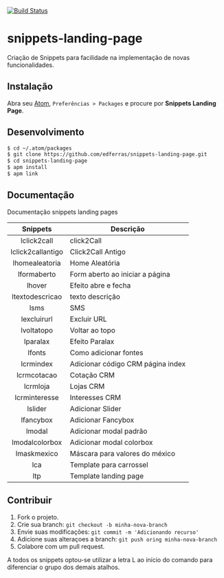[![Build Status](https://travis-ci.org/edferras/snippets-landing-page.svg)](https://travis-ci.org/edferras/snippets-landing-page)

# snippets-landing-page
Criação de Snippets para facilidade na implementação de novas funcionalidades.

## Instalação
Abra seu [Atom](http://atom.io), `Preferências > Packages` e procure por **Snippets Landing Page**.

## Desenvolvimento

```sh
$ cd ~/.atom/packages
$ git clone https://github.com/edferras/snippets-landing-page.git
$ cd snippets-landing-page
$ apm install
$ apm link
```

## Documentação
Documentação snippets landing pages

|      Snippets     	| Descrição                           	|
|:-----------------:	|-------------------------------------	|
|    lclick2call    	| click2Call                          	|
| lclick2callantigo 	| Click2Call Antigo                   	|
|   lhomealeatoria  	| Home Aleatória                      	|
|    lformaberto    	| Form aberto ao iniciar a página     	|
|       lhover      	| Efeito abre e fecha                     	|
|  ltextodescricao  	| texto descrição
|        lsms       	| SMS                                 	|
|    lexcluirurl    	| Excluir URL                         	|
|     lvoltatopo    	| Voltar ao topo                      	|
|      lparalax     	| Efeito Paralax                      	|
|       lfonts      	| Como adicionar fontes               	|
|     lcrmindex     	| Adicionar código CRM página index   	|
|    lcrmcotacao    	| Cotação CRM                         	|
|      lcrmloja     	| Lojas CRM                           	|
|      lcrminteresse  | Interesses CRM                        |
|      lslider     	  | Adicionar Slider                      |
|      lfancybox     	| Adicionar Fancybox                    |
|      lmodal     	  | Adicionar modal padrão                |
|      lmodalcolorbox | Adicionar modal colorbox              |
|      lmaskmexico    | Máscara para valores do méxico        |
|      lca     	      | Template para carrossel               |
|      ltp     	      | Template landing page                 |

## Contribuir
1. Fork o projeto.
2. Crie sua branch: `git checkout -b minha-nova-branch`
3. Envie suas modificações: `git commit -m 'Adicionando recurso'`
4. Adicione suas alteraçoes a branch: `git push oring minha-nova-branch`
5. Colabore com um pull request.

A todos os snippets optou-se utilizar a letra L ao início do comando para diferenciar o grupo dos demais atalhos.
